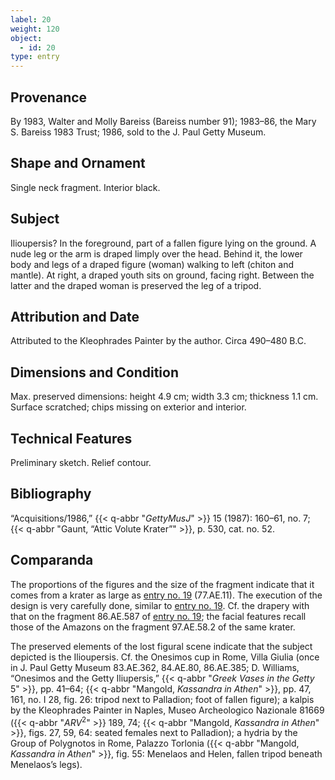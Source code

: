 ```yaml
---
label: 20
weight: 120
object:
  - id: 20
type: entry
---
```


## Provenance

By 1983, Walter and Molly Bareiss (Bareiss number 91); 1983–86, the Mary S. Bareiss 1983 Trust; 1986, sold to the J. Paul Getty Museum.

## Shape and Ornament

Single neck fragment. Interior black.

## Subject

Ilioupersis? In the foreground, part of a fallen figure lying on the ground. A nude leg or the arm is draped limply over the head. Behind it, the lower body and legs of a draped figure (woman) walking to left (chiton and mantle). At right, a draped youth sits on ground, facing right. Between the latter and the draped woman is preserved the leg of a tripod.

## Attribution and Date

Attributed to the Kleophrades Painter by the author. Circa 490–480 B.C.

## Dimensions and Condition

Max. preserved dimensions: height 4.9 cm; width 3.3 cm; thickness 1.1 cm. Surface scratched; chips missing on exterior and interior.

## Technical Features

Preliminary sketch. Relief contour.

## Bibliography

“Acquisitions/1986,” {{< q-abbr "*GettyMusJ*" >}} 15 (1987): 160–61, no. 7; {{< q-abbr "Gaunt, “Attic Volute Krater”" >}}, p. 530, cat. no. 52.

## Comparanda

The proportions of the figures and the size of the fragment indicate that it comes from a krater as large as [entry no. 19](/catalogue/19/) (77.AE.11). The execution of the design is very carefully done, similar to [entry no. 19](/catalogue/19/). Cf. the drapery with that on the fragment 86.AE.587 of [entry no. 19](/catalogue/19/); the facial features recall those of the Amazons on the fragment 97.AE.58.2 of the same krater.

The preserved elements of the lost figural scene indicate that the subject depicted is the Ilioupersis. Cf. the Onesimos cup in Rome, Villa Giulia (once in J. Paul Getty Museum 83.AE.362, 84.AE.80, 86.AE.385; D. Williams, “Onesimos and the Getty Iliupersis,” {{< q-abbr "*Greek Vases in the Getty* 5" >}}, pp. 41–64; {{< q-abbr "Mangold, *Kassandra in Athen*" >}}, pp. 47, 161, no. I 28, fig. 26: tripod next to Palladion; foot of fallen figure); a kalpis by the Kleophrades Painter in Naples, Museo Archeologico Nazionale 81669 ({{< q-abbr "*ARV*<sup>2</sup>" >}} 189, 74; {{< q-abbr "Mangold, *Kassandra in Athen*" >}}, figs. 27, 59, 64: seated females next to Palladion); a hydria by the Group of Polygnotos in Rome, Palazzo Torlonia ({{< q-abbr "Mangold, *Kassandra in Athen*" >}}, fig. 55: Menelaos and Helen, fallen tripod beneath Menelaos’s legs).
